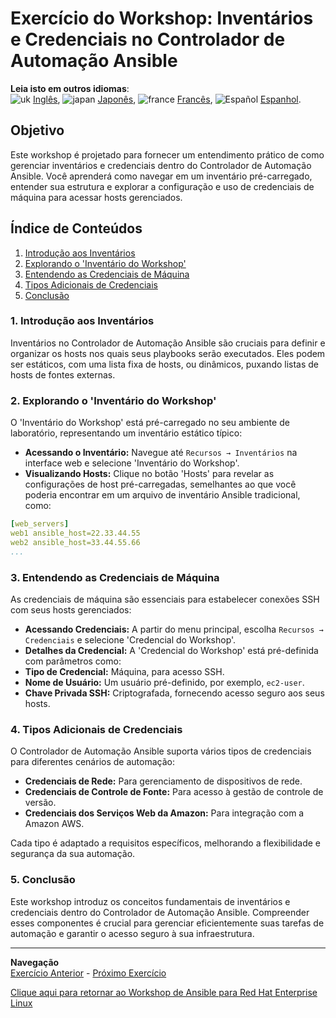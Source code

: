 # Exercício do Workshop: Inventários e Credenciais no Controlador de Automação Ansible

**Leia isto em outros idiomas**:
<br>![uk](../../../images/uk.png) [Inglês](README.md), ![japan](../../../images/japan.png) [Japonês](README.ja.md), ![france](../../../images/fr.png) [Francês](README.fr.md), ![Español](../../../images/col.png) [Espanhol](README.es.md).

## Objetivo
Este workshop é projetado para fornecer um entendimento prático de como gerenciar inventários e credenciais dentro do Controlador de Automação Ansible. Você aprenderá como navegar em um inventário pré-carregado, entender sua estrutura e explorar a configuração e uso de credenciais de máquina para acessar hosts gerenciados.

## Índice de Conteúdos
1. [Introdução aos Inventários](#1-introdução-aos-inventários)
2. [Explorando o 'Inventário do Workshop'](#2-explorando-o-inventário-do-workshop)
3. [Entendendo as Credenciais de Máquina](#3-entendendo-as-credenciais-de-máquina)
4. [Tipos Adicionais de Credenciais](#4-tipos-adicionais-de-credenciais)
5. [Conclusão](#5-conclusão)

### 1. Introdução aos Inventários
Inventários no Controlador de Automação Ansible são cruciais para definir e organizar os hosts nos quais seus playbooks serão executados. Eles podem ser estáticos, com uma lista fixa de hosts, ou dinâmicos, puxando listas de hosts de fontes externas.

### 2. Explorando o 'Inventário do Workshop'
O 'Inventário do Workshop' está pré-carregado no seu ambiente de laboratório, representando um inventário estático típico:

- **Acessando o Inventário:** Navegue até `Recursos → Inventários` na interface web e selecione 'Inventário do Workshop'.
- **Visualizando Hosts:** Clique no botão 'Hosts' para revelar as configurações de host pré-carregadas, semelhantes ao que você poderia encontrar em um arquivo de inventário Ansible tradicional, como:



```yaml
[web_servers]
web1 ansible_host=22.33.44.55
web2 ansible_host=33.44.55.66
...
```


### 3. Entendendo as Credenciais de Máquina
As credenciais de máquina são essenciais para estabelecer conexões SSH com seus hosts gerenciados:

- **Acessando Credenciais:** A partir do menu principal, escolha `Recursos → Credenciais` e selecione 'Credencial do Workshop'.
- **Detalhes da Credencial:** A 'Credencial do Workshop' está pré-definida com parâmetros como:
- **Tipo de Credencial:** Máquina, para acesso SSH.
- **Nome de Usuário:** Um usuário pré-definido, por exemplo, `ec2-user`.
- **Chave Privada SSH:** Criptografada, fornecendo acesso seguro aos seus hosts.

### 4. Tipos Adicionais de Credenciais
O Controlador de Automação Ansible suporta vários tipos de credenciais para diferentes cenários de automação:

- **Credenciais de Rede:** Para gerenciamento de dispositivos de rede.
- **Credenciais de Controle de Fonte:** Para acesso à gestão de controle de versão.
- **Credenciais dos Serviços Web da Amazon:** Para integração com a Amazon AWS.

Cada tipo é adaptado a requisitos específicos, melhorando a flexibilidade e segurança da sua automação.

### 5. Conclusão
Este workshop introduz os conceitos fundamentais de inventários e credenciais dentro do Controlador de Automação Ansible. Compreender esses componentes é crucial para gerenciar eficientemente suas tarefas de automação e garantir o acesso seguro à sua infraestrutura.

---
**Navegação**
<br>
[Exercício Anterior](../2.1-intro/README.pt-br.md) - [Próximo Exercício](../2.3-projects/README.pt-br.md)

[Clique aqui para retornar ao Workshop de Ansible para Red Hat Enterprise Linux](../README.md#section-2---ansible-tower-exercises)

